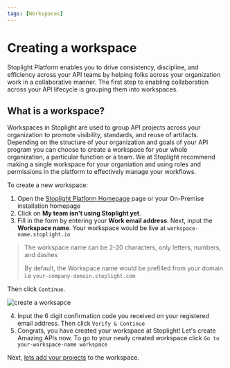 ```yaml
---
tags: [Workspaces]
---
```


# Creating a workspace

Stoplight Platform enables you to drive consistency, discipline, and efficiency across your API teams by helping folks across your organization work in a collaborative manner. The first step to enabling collaboration across your API lifecycle is grouping them into workspaces. 

## What is a workspace?

Workspaces in Stoplight are used to group API projects across your organization to promote visibility, standards, and reuse of artifacts. Depending on the structure of your organization and goals of your API program you can choose to create a workspace for your whole organization, a particular function or a team. We at Stoplight recommend making a single workspace for your organiation and using roles and permissions in the platform to effectively manage your workflows.   

To create a new workspace:

1. Open the [Stoplight Platform Homepage](https://stoplight.io/welcome) page or your On-Premise installation homepage
2.  Click on **My team isn't using Stoplight yet**.
    <!--To-Do: Screenshot from homepage-->
3.  Fill in the form by entering your **Work email address**. Next, input the **Workspace name**. Your workspace would be live at `workspace-name.stoplight.io`
    
<!--theme:info-->
> The workspace name can be 2-20 characters, only letters, numbers, and dashes
>
> By default, the Workspace name would be prefilled from your domain i.e `your-company-domain.stoplight.com`

Then click `Continue`.

![create a worksapce](../assets/images/create-worksapce-720.gif)

4. Input the 6 digit confirmation code you received on your registered email address. Then click `Verify & Continue`
5. Congrats, you have created your workspace at Stoplight! Let's create Amazing APIs now. To go to your newly created workspace click `Go to your-workspace-name workspace` 

Next, [lets add your projects](b.adding-projects.md) to the workspace. 
